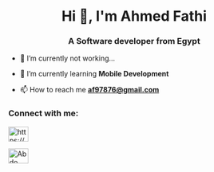 <h1 align="center">Hi 👋, I'm Ahmed Fathi</h1>
<h3 align="center">A Software developer from Egypt</h3>

- 🔭 I’m currently not working...

- 🌱 I’m currently learning **Mobile Development**

- 📫 How to reach me **af97876@gmail.com**

<h3 align="left">Connect with me:</h3>
<p align="left">
<a href="https://www.linkedin.com/in/ahmed-fathi-a868881b0/" target="_blank"><img align="center" src="https://raw.githubusercontent.com/rahuldkjain/github-profile-readme-generator/master/src/images/icons/Social/linked-in-alt.svg" alt="https://www.linkedin.com/in/abd-el-rahman-ashraf-05b327177?lipi=urn%3ali%3apage%3ad_flagship3_profile_view_base_contact_details%3bpumwb0gmqsm3yjd1jumjcq%3d%3d" height="30" width="40" /></a>

<a href="https://discord.gg/caesar404" target="_blank"><img align="center" src="https://raw.githubusercontent.com/rahuldkjain/github-profile-readme-generator/master/src/images/icons/Social/discord.svg" alt="Abdo Ashraf#0015" height="30" width="40" /></a>
</p>



